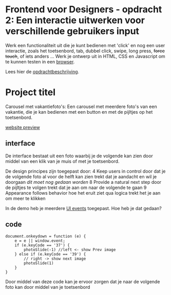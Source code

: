 # Frontend voor Designers - opdracht 2: Een interactie uitwerken voor verschillende gebruikers input

Werk een functionaliteit uit die je kunt bedienen met 'click' en nog een user interactie, zoals het toetsenbord, tab, dubbel click, swipe, long press, <del>force touch</del>, of iets anders ... Werk je ontwerp uit in HTML, CSS en Javascript om te kunnen testen in een [browser](https://en.m.wikipedia.org/wiki/List_of_web_browsers).

Lees hier de [opdrachtbeschrijving](./opdrachtbeschrijving.md).


# Project titel
Carousel met vakantiefoto's: Een carousel met meerdere foto's van een vakantie, die je kan bedienen met een button en met de pijltjes op het toetsenbord.

[website preview](https://asprengers.github.io/frontend-voor-designers-1920/opdracht2/demo/index.html)

## interface
De interface bestaat uit een foto waarbij je de volgende kan zien door middel van een klik van je muis of met je toetsenbord.

De design principes zijn toegepast door:
4 Keep users in control
door dat je de volgende foto al voor de helft kan zien trekt dat je aandacht en wil je doorgaan *dit moet nog gedaan worden*
8 Provide a natural next step
door de pijltjes te volgen trekt dat je aan om naar de volgende te gaan
9 Appearance follows behavior
hoe het eruit ziet qua logica trekt het je aan om meer te klikken

In de demo heb je meerdere [UI events](https://developer.mozilla.org/en-US/docs/Web/API/UIEvent) toegepast. Hoe heb je dat gedaan?

## code
```
document.onkeydown = function (e) {
    e = e || window.event;
    if (e.keyCode == '37') {
        photoSlide(-1) //left <- show Prev image
    } else if (e.keyCode == '39') {
        // right -> show next image
        photoSlide(1)
    }
}
```

Door middel van deze code kan je ervoor zorgen dat je naar de volgende foto kan door middel van je toetsenbord
